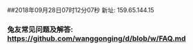 ##2018年09月28日07时12分07秒 新址: 159.65.144.15
### 兔友常见问题及解答: https://github.com/wanggonging/d/blob/w/FAQ.md
